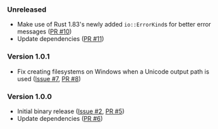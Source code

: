 ### Unreleased

* Make use of Rust 1.83's newly added `io::ErrorKind`s for better error messages ([PR #10])
* Update dependencies ([PR #11])

### Version 1.0.1

* Fix creating filesystems on Windows when a Unicode output path is used ([Issue #7], [PR #8])

### Version 1.0.0

* Initial binary release ([Issue #2], [PR #5])
* Update dependencies ([PR #6])

[Issue #2]: https://github.com/chenxiaolong/afsr/issues/2
[Issue #7]: https://github.com/chenxiaolong/afsr/issues/7
[PR #5]: https://github.com/chenxiaolong/afsr/pull/5
[PR #6]: https://github.com/chenxiaolong/afsr/pull/6
[PR #8]: https://github.com/chenxiaolong/afsr/pull/8
[PR #10]: https://github.com/chenxiaolong/afsr/pull/10
[PR #11]: https://github.com/chenxiaolong/afsr/pull/11

